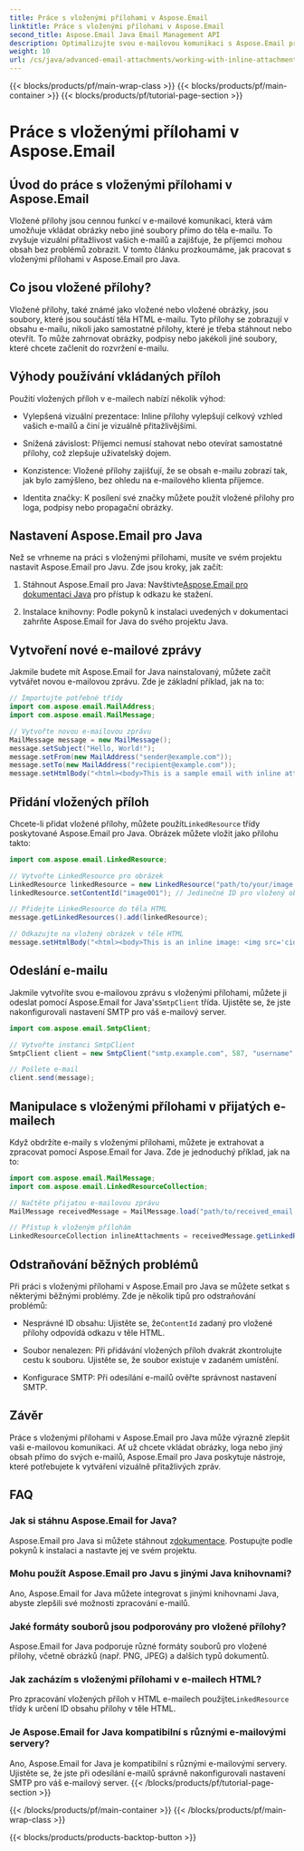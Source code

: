 ```yaml
---
title: Práce s vloženými přílohami v Aspose.Email
linktitle: Práce s vloženými přílohami v Aspose.Email
second_title: Aspose.Email Java Email Management API
description: Optimalizujte svou e-mailovou komunikaci s Aspose.Email pro Java. Naučte se pracovat s vloženými přílohami v této obsáhlé příručce.
weight: 10
url: /cs/java/advanced-email-attachments/working-with-inline-attachments/
---
```


{{< blocks/products/pf/main-wrap-class >}}
{{< blocks/products/pf/main-container >}}
{{< blocks/products/pf/tutorial-page-section >}}

# Práce s vloženými přílohami v Aspose.Email


## Úvod do práce s vloženými přílohami v Aspose.Email

Vložené přílohy jsou cennou funkcí v e-mailové komunikaci, která vám umožňuje vkládat obrázky nebo jiné soubory přímo do těla e-mailu. To zvyšuje vizuální přitažlivost vašich e-mailů a zajišťuje, že příjemci mohou obsah bez problémů zobrazit. V tomto článku prozkoumáme, jak pracovat s vloženými přílohami v Aspose.Email pro Java.

## Co jsou vložené přílohy?

Vložené přílohy, také známé jako vložené nebo vložené obrázky, jsou soubory, které jsou součástí těla HTML e-mailu. Tyto přílohy se zobrazují v obsahu e-mailu, nikoli jako samostatné přílohy, které je třeba stáhnout nebo otevřít. To může zahrnovat obrázky, podpisy nebo jakékoli jiné soubory, které chcete začlenit do rozvržení e-mailu.

## Výhody používání vkládaných příloh

Použití vložených příloh v e-mailech nabízí několik výhod:

- Vylepšená vizuální prezentace: Inline přílohy vylepšují celkový vzhled vašich e-mailů a činí je vizuálně přitažlivějšími.

- Snížená závislost: Příjemci nemusí stahovat nebo otevírat samostatné přílohy, což zlepšuje uživatelský dojem.

- Konzistence: Vložené přílohy zajišťují, že se obsah e-mailu zobrazí tak, jak bylo zamýšleno, bez ohledu na e-mailového klienta příjemce.

- Identita značky: K posílení své značky můžete použít vložené přílohy pro loga, podpisy nebo propagační obrázky.

## Nastavení Aspose.Email pro Java

Než se vrhneme na práci s vloženými přílohami, musíte ve svém projektu nastavit Aspose.Email pro Javu. Zde jsou kroky, jak začít:

1.  Stáhnout Aspose.Email pro Java: Navštivte[Aspose.Email pro dokumentaci Java](https://reference.aspose.com/email/java/) pro přístup k odkazu ke stažení.

2. Instalace knihovny: Podle pokynů k instalaci uvedených v dokumentaci zahrňte Aspose.Email for Java do svého projektu Java.

## Vytvoření nové e-mailové zprávy

Jakmile budete mít Aspose.Email for Java nainstalovaný, můžete začít vytvářet novou e-mailovou zprávu. Zde je základní příklad, jak na to:

```java
// Importujte potřebné třídy
import com.aspose.email.MailAddress;
import com.aspose.email.MailMessage;

// Vytvořte novou e-mailovou zprávu
MailMessage message = new MailMessage();
message.setSubject("Hello, World!");
message.setFrom(new MailAddress("sender@example.com"));
message.setTo(new MailAddress("recipient@example.com"));
message.setHtmlBody("<html><body>This is a sample email with inline attachments.</body></html>");
```

## Přidání vložených příloh

 Chcete-li přidat vložené přílohy, můžete použít`LinkedResource` třídy poskytované Aspose.Email pro Java. Obrázek můžete vložit jako přílohu takto:

```java
import com.aspose.email.LinkedResource;

// Vytvořte LinkedResource pro obrázek
LinkedResource linkedResource = new LinkedResource("path/to/your/image.png");
linkedResource.setContentId("image001"); // Jedinečné ID pro vložený obrázek

// Přidejte LinkedResource do těla HTML
message.getLinkedResources().add(linkedResource);

// Odkazujte na vložený obrázek v těle HTML
message.setHtmlBody("<html><body>This is an inline image: <img src='cid:image001'></body></html>");
```

## Odeslání e-mailu

Jakmile vytvoříte svou e-mailovou zprávu s vloženými přílohami, můžete ji odeslat pomocí Aspose.Email for Java's`SmtpClient` třída. Ujistěte se, že jste nakonfigurovali nastavení SMTP pro váš e-mailový server.

```java
import com.aspose.email.SmtpClient;

// Vytvořte instanci SmtpClient
SmtpClient client = new SmtpClient("smtp.example.com", 587, "username", "password");

// Pošlete e-mail
client.send(message);
```

## Manipulace s vloženými přílohami v přijatých e-mailech

Když obdržíte e-maily s vloženými přílohami, můžete je extrahovat a zpracovat pomocí Aspose.Email for Java. Zde je jednoduchý příklad, jak na to:

```java
import com.aspose.email.MailMessage;
import com.aspose.email.LinkedResourceCollection;

// Načtěte přijatou e-mailovou zprávu
MailMessage receivedMessage = MailMessage.load("path/to/received_email.eml");

// Přístup k vloženým přílohám
LinkedResourceCollection inlineAttachments = receivedMessage.getLinkedResources();
```

## Odstraňování běžných problémů

Při práci s vloženými přílohami v Aspose.Email pro Java se můžete setkat s některými běžnými problémy. Zde je několik tipů pro odstraňování problémů:

-  Nesprávné ID obsahu: Ujistěte se, že`ContentId` zadaný pro vložené přílohy odpovídá odkazu v těle HTML.

- Soubor nenalezen: Při přidávání vložených příloh dvakrát zkontrolujte cestu k souboru. Ujistěte se, že soubor existuje v zadaném umístění.

- Konfigurace SMTP: Při odesílání e-mailů ověřte správnost nastavení SMTP.

## Závěr

Práce s vloženými přílohami v Aspose.Email pro Java může výrazně zlepšit vaši e-mailovou komunikaci. Ať už chcete vkládat obrázky, loga nebo jiný obsah přímo do svých e-mailů, Aspose.Email pro Java poskytuje nástroje, které potřebujete k vytváření vizuálně přitažlivých zpráv.

## FAQ

### Jak si stáhnu Aspose.Email for Java?

 Aspose.Email pro Java si můžete stáhnout z[dokumentace](https://reference.aspose.com/email/java/). Postupujte podle pokynů k instalaci a nastavte jej ve svém projektu.

### Mohu použít Aspose.Email pro Javu s jinými Java knihovnami?

Ano, Aspose.Email for Java můžete integrovat s jinými knihovnami Java, abyste zlepšili své možnosti zpracování e-mailů.

### Jaké formáty souborů jsou podporovány pro vložené přílohy?

Aspose.Email for Java podporuje různé formáty souborů pro vložené přílohy, včetně obrázků (např. PNG, JPEG) a dalších typů dokumentů.

### Jak zacházím s vloženými přílohami v e-mailech HTML?

Pro zpracování vložených příloh v HTML e-mailech použijte`LinkedResource` třídy k určení ID obsahu přílohy v těle HTML.

### Je Aspose.Email for Java kompatibilní s různými e-mailovými servery?

Ano, Aspose.Email for Java je kompatibilní s různými e-mailovými servery. Ujistěte se, že jste při odesílání e-mailů správně nakonfigurovali nastavení SMTP pro váš e-mailový server.
{{< /blocks/products/pf/tutorial-page-section >}}

{{< /blocks/products/pf/main-container >}}
{{< /blocks/products/pf/main-wrap-class >}}

{{< blocks/products/products-backtop-button >}}
